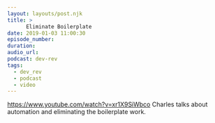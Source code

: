```yaml
---
layout: layouts/post.njk
title: >
      Eliminate Boilerplate
date: 2019-01-03 11:00:30
episode_number: 
duration: 
audio_url: 
podcast: dev-rev
tags: 
  - dev_rev
  - podcast
  - video
---
```


https://www.youtube.com/watch?v=xr1X9SiWbco Charles talks about automation and eliminating the boilerplate work. &nbsp;


